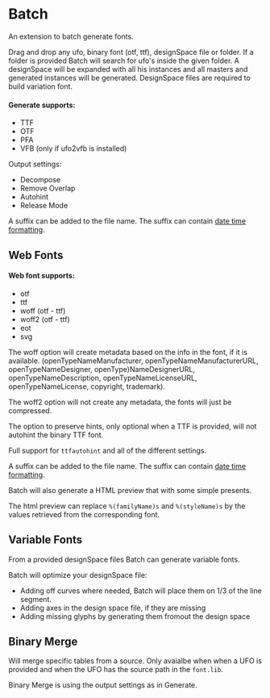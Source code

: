 # Batch

An extension to batch generate fonts.

Drag and drop any ufo, binary font (otf, ttf), designSpace file or folder. If a folder is provided Batch will search for ufo's inside the given folder. A designSpace will be expanded with all his instances and all masters and generated instances will be generated. DesignSpace files are required to build variation font.


#### Generate supports:
	
* TTF 
* OTF
* PFA
* VFB (only if ufo2vfb is installed)

Output settings:

* Decompose
* Remove Overlap
* Autohint
* Release Mode

A suffix can be added to the file name. The suffix can contain [date time formatting](https://docs.python.org/2/library/time.html#time.strftime).

## Web Fonts

#### Web font supports:

* otf
* ttf
* woff (otf - ttf)
* woff2 (otf - ttf)
* eot
* svg

The woff option will create metadata based on the info in the font, if it is available. (openTypeNameManufacturer, openTypeNameManufacturerURL, openTypeNameDesigner, openType)NameDesignerURL, openTypeNameDescription, openTypeNameLicenseURL, openTypeNameLicense, copyright, trademark).

The woff2 option will not create any metadata, the fonts will just be compressed.

The option to preserve hints, only optional when a TTF is provided, will not autohint the binary TTF font.

Full support for `ttfautohint` and all of the different settings. 

A suffix can be added to the file name. The suffix can contain [date time formatting](https://docs.python.org/2/library/time.html#time.strftime).

Batch will also generate a HTML preview that with some simple presents.

The html preview can replace `%(familyName)s` and `%(styleName)s` by the values retrieved from the corresponding font.

## Variable Fonts

From a provided designSpace files Batch can generate variable fonts. 

Batch will optimize your designSpace file:

* Adding off curves where needed, Batch will place them on 1/3 of the line segment.
* Adding axes in the design space file, if they are missing
* Adding missing glyphs by generating them fromout the design space


## Binary Merge 

Will merge specific tables from a source. Only avaialbe when when a UFO is provided and when the UFO has the source path in the `font.lib`.

Binary Merge is using the output settings as in Generate.

